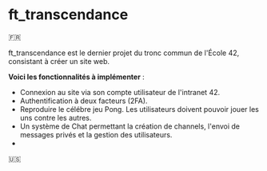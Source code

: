 # ft_transcendance

🇫🇷

ft_transcendance est le dernier projet du tronc commun de l'École 42, consistant à créer un site web.

__Voici les fonctionnalités à implémenter__ :

* Connexion au site via son compte utilisateur de l'intranet 42.
* Authentification à deux facteurs (2FA).
* Reproduire le célébre jeu Pong. Les utilisateurs doivent pouvoir jouer les uns contre les autres.
* Un système de Chat permettant la création de channels, l'envoi de messages privés et la gestion des utilisateurs.
* 

🇺🇸

